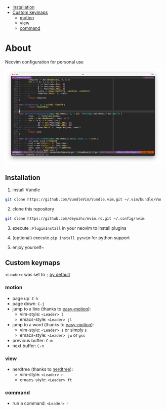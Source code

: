 * [Installation](#installation)
* [Custom keymaps](#custom-keymaps)
  * [motion](#motion)
  * [view](#view)
  * [command](#command)

# About

Neovim configuration for personal use

![ScreenShot](screenshot.png)

## Installation

1. install Vundle
```sh
git clone https://github.com/VundleVim/Vundle.vim.git ~/.vim/bundle/Vundle.vim
```

2. clone this repository
```sh
git clone https://github.com/deyuzhc/nvim.rc.git ~/.config/nvim
```

3. execute `:PluginInstall` in your neovim to install plugins

4. (optional) execute `pip install pynvim` for python support

5. enjoy yourself~


## Custom keymaps

`<Leader>` was set to `;` [by default](custom/extensions.vim)

### motion

- page up: `C-k`
- page down: `C-j`
- jump to a line (thanks to [easy-motion](https://github.com/easymotion/vim-easymotion.git)):
  - vim-style: `<Leader> l`
  - emacs-style: `<Leader> jl`
- jump to a word (thanks to [easy-motion](https://github.com/easymotion/vim-easymotion.git)):
  - vim-style: `<Leader> s` or simply `s`
  - emacs-style: `<Leader> jw` or `gss`
- previous buffer: `C-m`
- next buffer: `C-n`

### view

- nerdtree (thanks to [nerdtree](https://github.com/preservim/nerdtree.git)):
  - vim-style: `<Leader> n`
  - emacs-style: `<Leader> ft`

### command

- run a command: `<Leader> !`
